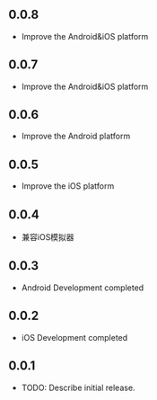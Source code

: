 ## 0.0.8

* Improve the Android&iOS platform

## 0.0.7

* Improve the Android&iOS platform

## 0.0.6

* Improve the Android platform

## 0.0.5

* Improve the iOS platform

## 0.0.4

* 兼容iOS模拟器

## 0.0.3

* Android Development completed

## 0.0.2

* iOS Development completed

## 0.0.1

* TODO: Describe initial release.
